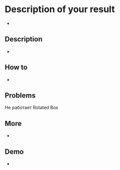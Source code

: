 # Description of your result

-

## Description

-

## How to

-

## Problems

Не работает Rotated Box

## More

-

## Demo

-


